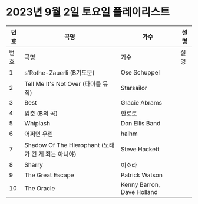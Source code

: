 # 2023년 9월 2일 토요일 플레이리스트

| 번호 | 곡명 | 가수 | 설명 |
|------|------|------|------|
| 번호 | 곡명 | 가수 | 설명 |
| 1 | s'Rothe-Zauerli (B기도문) | Ose Schuppel |  |
| 2 | Tell Me It's Not Over (타이틀 뮤직) | Starsailor |  |
| 3 | Best | Gracie Abrams |  |
| 4 | 입춘 (B의 곡) | 한로로 |  |
| 5 | Whiplash | Don Ellis Band |  |
| 6 | 어쩌면 우린 | haihm |  |
| 7 | Shadow Of The Hierophant (노래가 긴 게 죄는 아니야) | Steve Hackett |  |
| 8 | Sharry | 이소라 |  |
| 9 | The Great Escape | Patrick Watson |  |
| 10 | The Oracle | Kenny Barron, Dave Holland |  |
